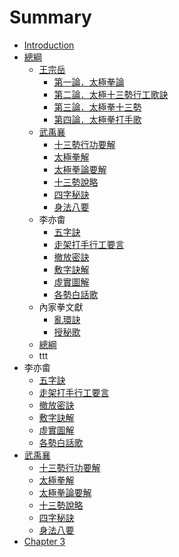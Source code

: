 # Summary

* [Introduction](README.md)
* [總綱](chap01/README.md)
   * [王宗岳](chap01/article000.md)
       * [第一論．太極拳論](chap01/article001.md)
       * [第二論．太極十三勢行工歌訣](chap01/article002.md)
       * [第三論．太極拳十三勢](chap01/article003.md)
       * [第四論．太極拳打手歌](chap01/article004.md)
   * [武禹襄](chap01/article0011.md)
       * [十三勢行功要解](chap01/article005.md)
       * [太極拳解](chap01/article006.md)
       * [太極拳論要解](chap01/article007.md)
       * [十三勢說略](chap01/article008.md)
       * [四字秘訣](chap01/article009.md)
       * [身法八要](chap01/article010.md)
   * 李亦畬
       * [五字訣](chap01/article011.md)
       * [走架打手行工要言](chap01/article012.md)
       * [撤放密訣](chap01/article013.md)
       * [敷字訣解](chap01/article014.md)
       * [虛實圖解](chap01/article015.md)
       * [各勢白話歌](chap01/article016.md)
   * 內家拳文獻
       * [亂環訣](chap01/luan_huan_jue.md)
       * [授秘歌](chap01/shou_mi_ge.md)
   * [總綱](chap01/README.md)
   * ttt
* 李亦畬
   * [五字訣](chap01/article011.md)
   * [走架打手行工要言](chap01/article012.md)
   * [撤放密訣](chap01/article013.md)
   * [敷字訣解](chap01/article014.md)
   * [虛實圖解](chap01/article015.md)
   * [各勢白話歌](chap01/article016.md)
* [武禹襄](chap01/article0011.md)
   * [十三勢行功要解](chap01/article005.md)
   * [太極拳解](chap01/article006.md)
   * [太極拳論要解](chap01/article007.md)
   * [十三勢說略](chap01/article008.md)
   * [四字秘訣](chap01/article009.md)
   * [身法八要](chap01/article010.md)
* [Chapter 3](chapter-3/README.md)

